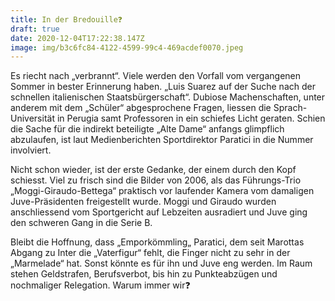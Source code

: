 ```yaml
---
title: In der Bredouille❓
draft: true
date: 2020-12-04T17:22:38.147Z
image: img/b3c6fc84-4122-4599-99c4-469acdef0070.jpeg
---
```

Es riecht nach „verbrannt“. Viele werden den Vorfall vom vergangenen Sommer in bester Erinnerung haben. „Luis Suarez auf der Suche nach der schnellen italienischen Staatsbürgerschaft“. Dubiose Machenschaften, unter anderem mit dem „Schüler“ abgesprochene Fragen, liessen die Sprach-Universität  in Perugia samt Professoren in ein schiefes Licht geraten. Schien die Sache für die indirekt beteiligte „Alte Dame“ anfangs glimpflich abzulaufen, ist laut Medienberichten Sportdirektor Paratici in die Nummer involviert.

Nicht schon wieder, ist der erste Gedanke, der einem durch den Kopf schiesst. Viel zu frisch sind die Bilder von 2006, als das Führungs-Trio „Moggi-Giraudo-Bettega“ praktisch  vor laufender Kamera vom damaligen Juve-Präsidenten freigestellt wurde. Moggi und Giraudo wurden anschliessend vom Sportgericht auf Lebzeiten ausradiert und Juve ging den schweren Gang in die Serie B. 

Bleibt die Hoffnung, dass „Emporkömmling„ Paratici, dem seit Marottas Abgang zu Inter die „Vaterfigur“ fehlt, die Finger nicht zu sehr in der „Marmelade“ hat. Sonst könnte es für ihn und Juve eng werden. Im Raum stehen Geldstrafen, Berufsverbot, bis hin zu Punkteabzügen und nochmaliger Relegation. Warum immer wir❓